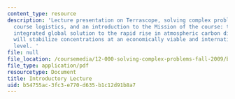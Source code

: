 ```yaml
---
content_type: resource
description: 'Lecture presentation on Terrascope, solving complex problems, past missions,
  course logistics, and an introduction to the Mission of the course: to propose an
  integrated global solution to the rapid rise in atmospheric carbon dioxide that
  will stabilize concentrations at an economically viable and internationally acceptable
  level. '
file: null
file_location: /coursemedia/12-000-solving-complex-problems-fall-2009/b54755ac3fc3e770d635b1c12d91b8a7_MIT12_000F09_lec_intro.pdf
file_type: application/pdf
resourcetype: Document
title: Introductory Lecture
uid: b54755ac-3fc3-e770-d635-b1c12d91b8a7
---
```

